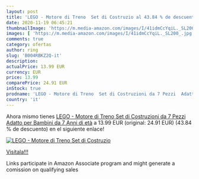 ```yaml
---
layout: post
title: 'LEGO - Motore di Treno  Set di Costruzio al 43.84 % de descuento'
date: 2020-11-19 06:45:21
thumbnailImage: 'https://m.media-amazon.com/images/I/41idmCcYqiL._SL200_.jpg'
images: [ 'https://m.media-amazon.com/images/I/41idmCcYqiL._SL200_.jpg' ]
comments: true
category: ofertas
author: ring
slug: 'B004RBKZ2Q-it'
description:
actualPrice: 13.99 EUR
currency: EUR
price: 13.99
comparePrice: 24.91 EUR
inStock: true
prodname: 'LEGO - Motore di Treno  Set di Costruzioni da 7 Pezzi  Adatto per Bambini da 7 Anni di età'
country: 'it'
---
```


Ahora mismo tienes [LEGO - Motore di Treno  Set di Costruzioni da 7 Pezzi  Adatto per Bambini da 7 Anni di età](https://www.amazon.it/dp/B004RBKZ2Q/?tag=tolees00-21) a 13.99 EUR (original: 24.91 EUR) (43.84 %  de descuento) en el siguiente enlace!

[![LEGO - Motore di Treno  Set di Costruzio](https://m.media-amazon.com/images/I/41idmCcYqiL._SL200_.jpg)](https://www.amazon.it/dp/B004RBKZ2Q/?tag=tolees00-21)

[Visítala!!!](https://www.amazon.it/dp/B004RBKZ2Q/?tag=tolees00-21)

Links participate in Amazon Associate program and might generate a comission on qualifying sales
